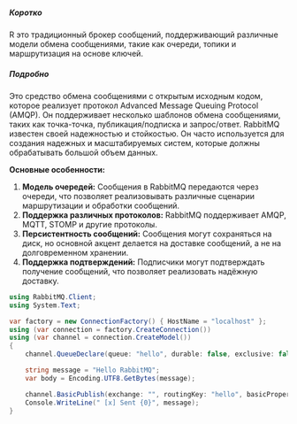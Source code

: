 ##### Коротко 
R это традиционный брокер сообщений, поддерживающий различные модели обмена сообщениями, такие как очереди, топики и маршрутизация на основе 
ключей.

##### Подробно 
Это средство обмена сообщениями с открытым исходным кодом, которое реализует протокол Advanced Message Queuing Protocol (AMQP). Он поддерживает несколько шаблонов обмена сообщениями, таких как точка-точка, публикация/подписка и запрос/ответ. RabbitMQ известен своей надежностью и стойкостью. Он часто используется для создания надежных и масштабируемых систем, которые должны обрабатывать большой объем данных.


**Основные особенности:**
1. **Модель очередей:** Сообщения в RabbitMQ передаются через очереди, что позволяет реализовывать различные сценарии маршрутизации и обработки сообщений.
2. **Поддержка различных протоколов:** RabbitMQ поддерживает AMQP, MQTT, STOMP и другие протоколы.
3. **Персистентность сообщений:** Сообщения могут сохраняться на диск, но основной акцент делается на доставке сообщений, а не на долговременном хранении.
4. **Поддержка подтверждений:** Подписчики могут подтверждать получение сообщений, что позволяет реализовать надёжную доставку.

```c#
using RabbitMQ.Client;
using System.Text;

var factory = new ConnectionFactory() { HostName = "localhost" };
using (var connection = factory.CreateConnection())
using (var channel = connection.CreateModel())
{
    channel.QueueDeclare(queue: "hello", durable: false, exclusive: false, autoDelete: false, arguments: null);

    string message = "Hello RabbitMQ";
    var body = Encoding.UTF8.GetBytes(message);

    channel.BasicPublish(exchange: "", routingKey: "hello", basicProperties: null, body: body);
    Console.WriteLine(" [x] Sent {0}", message);
}

```